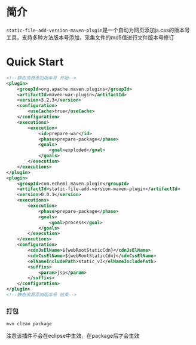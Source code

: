 # 简介

`static-file-add-version-maven-plugin`是一个自动为网页添加js.css的版本号工具，支持多种方法版本号添加，采集文件的md5值进行文件版本号修订

# Quick Start

```xml
<!--静态资源添加版本号 开始-->
<plugin>
	<groupId>org.apache.maven.plugins</groupId>
	<artifactId>maven-war-plugin</artifactId>
	<version>3.2.3</version>
	<configuration>
		<useCache>true</useCache>
	</configuration>
	<executions>
		<execution>
			<id>prepare-war</id>
			<phase>prepare-package</phase>
			<goals>
				<goal>exploded</goal>
			</goals>
		</execution>
	</executions>
</plugin>
<plugin>
	<groupId>com.echemi.maven.plugin</groupId>
	<artifactId>static-file-add-version-maven-plugin</artifactId>
	<version>0.0.1</version>
	<executions>
		<execution>
			<phase>prepare-package</phase>
			<goals>
				<goal>process</goal>
			</goals>
		</execution>
	</executions>
	<configuration>
		<cdnJsElName>${webRootStaticCdn}</cdnJsElName>
		<cdnCssElName>${webRootStaticCdn}</cdnCssElName>
		<elNameIncludePath>static_v3</elNameIncludePath>
		<suffixs>
			<param>jsp</param>
		</suffixs>
	</configuration>
</plugin>
<!--静态资源添加版本号 结束-->
```

### 打包

```
mvn clean package
```
注意该插件不会在eclipse中生效，在package后才会生效